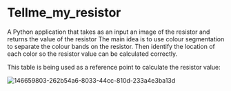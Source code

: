 # Tellme_my_resistor

A Python application that takes as an input an image of the resistor and returns the value of the resistor
The main idea is to use colour segmentation to separate the colour bands on the resistor. Then identify the location of each color so the resistor value can be calculated correctly.

This table is being used as a reference point to calculate the resistor value: 


![146659803-262b54a6-8033-44cc-810d-233a4e3ba13d](https://github.com/Timotheos96/Tellme_my_resistor/assets/51997728/9786cbb4-70dc-47c4-9b33-72fa02250423)

